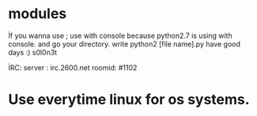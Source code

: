 # modules

  İf you wanna use ;
    use with console because python2.7 is using with console.
  and go your directory. 
  write python2 [file name].py
have good days :)
                      s0l0n3t

  İRC:
  server : irc.2600.net
  roomid: #1102
# Use everytime linux for os systems.

